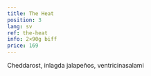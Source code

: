 ```yaml
---
title: The Heat
position: 3
lang: sv
ref: the-heat
info: 2×90g biff
price: 169
---
```


Cheddarost, inlagda jalapeños, ventricinasalami
